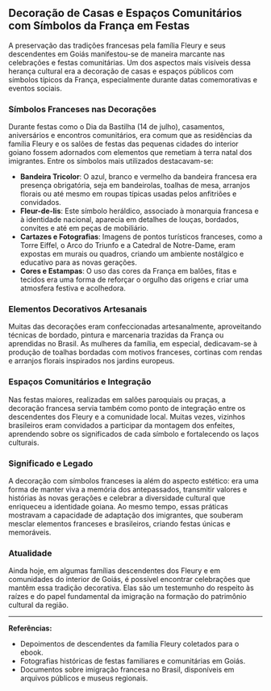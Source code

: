 ## Decoração de Casas e Espaços Comunitários com Símbolos da França em Festas

A preservação das tradições francesas pela família Fleury e seus descendentes em Goiás manifestou-se de maneira marcante nas celebrações e festas comunitárias. Um dos aspectos mais visíveis dessa herança cultural era a decoração de casas e espaços públicos com símbolos típicos da França, especialmente durante datas comemorativas e eventos sociais.

### Símbolos Franceses nas Decorações

Durante festas como o Dia da Bastilha (14 de julho), casamentos, aniversários e encontros comunitários, era comum que as residências da família Fleury e os salões de festas das pequenas cidades do interior goiano fossem adornados com elementos que remetiam à terra natal dos imigrantes. Entre os símbolos mais utilizados destacavam-se:

- **Bandeira Tricolor**: O azul, branco e vermelho da bandeira francesa era presença obrigatória, seja em bandeirolas, toalhas de mesa, arranjos florais ou até mesmo em roupas típicas usadas pelos anfitriões e convidados.
- **Fleur-de-lis**: Este símbolo heráldico, associado à monarquia francesa e à identidade nacional, aparecia em detalhes de louças, bordados, convites e até em peças de mobiliário.
- **Cartazes e Fotografias**: Imagens de pontos turísticos franceses, como a Torre Eiffel, o Arco do Triunfo e a Catedral de Notre-Dame, eram expostas em murais ou quadros, criando um ambiente nostálgico e educativo para as novas gerações.
- **Cores e Estampas**: O uso das cores da França em balões, fitas e tecidos era uma forma de reforçar o orgulho das origens e criar uma atmosfera festiva e acolhedora.

### Elementos Decorativos Artesanais

Muitas das decorações eram confeccionadas artesanalmente, aproveitando técnicas de bordado, pintura e marcenaria trazidas da França ou aprendidas no Brasil. As mulheres da família, em especial, dedicavam-se à produção de toalhas bordadas com motivos franceses, cortinas com rendas e arranjos florais inspirados nos jardins europeus.

### Espaços Comunitários e Integração

Nas festas maiores, realizadas em salões paroquiais ou praças, a decoração francesa servia também como ponto de integração entre os descendentes dos Fleury e a comunidade local. Muitas vezes, vizinhos brasileiros eram convidados a participar da montagem dos enfeites, aprendendo sobre os significados de cada símbolo e fortalecendo os laços culturais.

### Significado e Legado

A decoração com símbolos franceses ia além do aspecto estético: era uma forma de manter viva a memória dos antepassados, transmitir valores e histórias às novas gerações e celebrar a diversidade cultural que enriqueceu a identidade goiana. Ao mesmo tempo, essas práticas mostravam a capacidade de adaptação dos imigrantes, que souberam mesclar elementos franceses e brasileiros, criando festas únicas e memoráveis.

### Atualidade

Ainda hoje, em algumas famílias descendentes dos Fleury e em comunidades do interior de Goiás, é possível encontrar celebrações que mantêm essa tradição decorativa. Elas são um testemunho do respeito às raízes e do papel fundamental da imigração na formação do patrimônio cultural da região.

---

**Referências:**
- Depoimentos de descendentes da família Fleury coletados para o ebook.
- Fotografias históricas de festas familiares e comunitárias em Goiás.
- Documentos sobre imigração francesa no Brasil, disponíveis em arquivos públicos e museus regionais.